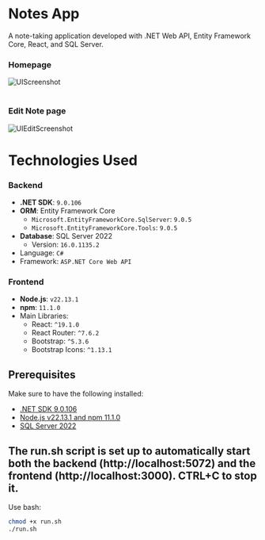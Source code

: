 # Notes App

A note-taking application developed with .NET Web API, Entity Framework Core, React, and SQL Server.

### Homepage
![UIScreenshot](https://github.com/user-attachments/assets/40afdb46-0a43-4a71-bbab-98bb75718b6a)
<br><br>
### Edit Note page
![UIEditScreenshot](https://github.com/user-attachments/assets/27041246-b946-490e-b35c-f4342dd183b9)


# Technologies Used

### Backend
- **.NET SDK**: `9.0.106`
- **ORM**: Entity Framework Core
  - `Microsoft.EntityFrameworkCore.SqlServer`: `9.0.5`
  - `Microsoft.EntityFrameworkCore.Tools`: `9.0.5`
- **Database**: SQL Server 2022
  - Version: `16.0.1135.2`
- Language: `C#`
- Framework: `ASP.NET Core Web API`


### Frontend
- **Node.js**: `v22.13.1`
- **npm**: `11.1.0`
- Main Libraries:
  - React: `^19.1.0`
  - React Router: `^7.6.2`
  - Bootstrap: `^5.3.6`
  - Bootstrap Icons: `^1.13.1`

## Prerequisites

Make sure to have the following installed:
- [.NET SDK 9.0.106](https://dotnet.microsoft.com/en-us/download/dotnet/9.0)
- [Node.js v22.13.1 and npm 11.1.0](https://nodejs.org/)
- [SQL Server 2022](https://www.microsoft.com/en-us/sql-server/sql-server-downloads)

## The run.sh script is set up to automatically start both the backend (http://localhost:5072) and the frontend (http://localhost:3000). CTRL+C to stop it.

Use bash:
```bash
chmod +x run.sh
./run.sh
```
